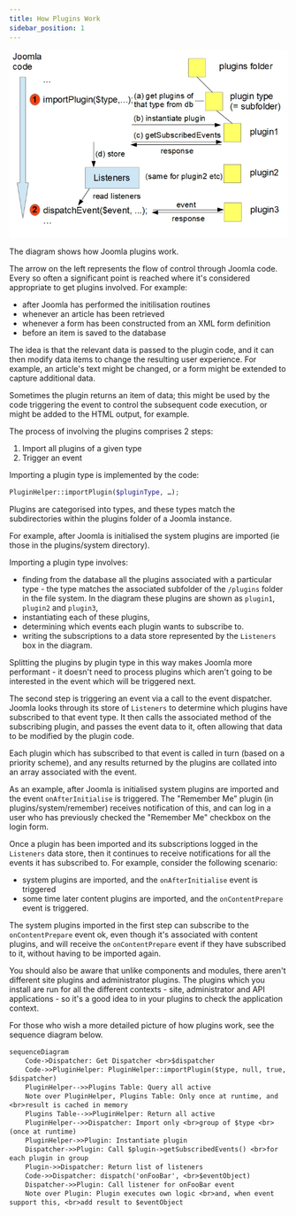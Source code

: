 ```yaml
---
title: How Plugins Work
sidebar_position: 1
---
```

![Plugins Overview](_assets/plugin-overview.jpg "Plugins Overview")

The diagram shows how Joomla plugins work.

The arrow on the left represents the flow of control through Joomla code. Every so often a significant point is reached where it's considered appropriate to get plugins involved. For example:
- after Joomla has performed the initilisation routines
- whenever an article has been retrieved
- whenever a form has been constructed from an XML form definition
- before an item is saved to the database

The idea is that the relevant data is passed to the plugin code, and it can then modify data items to change the resulting user experience. For example, an article's text might be changed, or a form might be extended to capture additional data. 

Sometimes the plugin returns an item of data; this might be used by the code triggering the event to control the subsequent code execution, or might be added to the HTML output, for example. 

The process of involving the plugins comprises 2 steps:
1. Import all plugins of a given type
2. Trigger an event

Importing a plugin type is implemented by the code:
```php
PluginHelper::importPlugin($pluginType, …);
```
Plugins are categorised into types, and these types match the subdirectories within the plugins folder of a Joomla instance.

For example, after Joomla is initialised the system plugins are imported (ie those in the plugins/system directory).

Importing a plugin type involves:
- finding from the database all the plugins associated with a particular type - the type matches the associated subfolder of the `/plugins` folder in the file system. In the diagram these plugins are shown as `plugin1`, `plugin2` and `plugin3`, 
- instantiating each of these plugins,
- determining which events each plugin wants to subscribe to. 
- writing the subscriptions to a data store represented by the `Listeners` box in the diagram.

Splitting the plugins by plugin type in this way makes Joomla more performant - it doesn't need to process plugins which aren't going to be interested in the event which will be triggered next.

The second step is triggering an event via a call to the event dispatcher. Joomla looks through its store of `Listeners` to determine which plugins have subscribed to that event type. It then calls the associated method of the subscribing plugin, and passes the event data to it, often allowing that data to be modified by the plugin code. 

Each plugin which has subscribed to that event is called in turn (based on a priority scheme), and any results returned by the plugins are collated into an array associated with the event. 

As an example, after Joomla is initialised system plugins are imported and the event `onAfterInitialise` is triggered. The "Remember Me" plugin (in plugins/system/remember) receives notification of this, and can log in a user who has previously checked the "Remember Me" checkbox on the login form. 

Once a plugin has been imported and its subscriptions logged in the `Listeners` data store, then it continues to receive notifications for all the events it has subscribed to. For example, consider the following scenario:
- system plugins are imported, and the `onAfterInitialise` event is triggered
- some time later content plugins are imported, and the `onContentPrepare` event is triggered.

The system plugins imported in the first step can subscribe to the `onContentPrepare` event ok, even though it's associated with content plugins, and will receive the `onContentPrepare` event if they have subscribed to it, without having to be imported again.

You should also be aware that unlike components and modules, there aren't different site plugins and administrator plugins. The plugins which you install are run for all the different contexts - site, administrator and API applications - so it's a good idea to in your plugins to check the application context.

For those who wish a more detailed picture of how plugins work, see the sequence diagram below.

```mermaid
sequenceDiagram
    Code->Dispatcher: Get Dispatcher <br>$dispatcher
    Code->>PluginHelper: PluginHelper::importPlugin($type, null, true, $dispatcher)
    PluginHelper-->>Plugins Table: Query all active
    Note over PluginHelper, Plugins Table: Only once at runtime, and <br>result is cached in memory
    Plugins Table-->>PluginHelper: Return all active
    PluginHelper-->>Dispatcher: Import only <br>group of $type <br>(once at runtime)
    PluginHelper->>Plugin: Instantiate plugin
    Dispatcher->>Plugin: Call $plugin->getSubscribedEvents() <br>for each plugin in group
    Plugin->>Dispatcher: Return list of listeners
    Code->>Dispatcher: dispatch('onFooBar', <br>$eventObject)
    Dispatcher->>Plugin: Call listener for onFooBar event
    Note over Plugin: Plugin executes own logic <br>and, when event support this, <br>add result to $eventObject
```